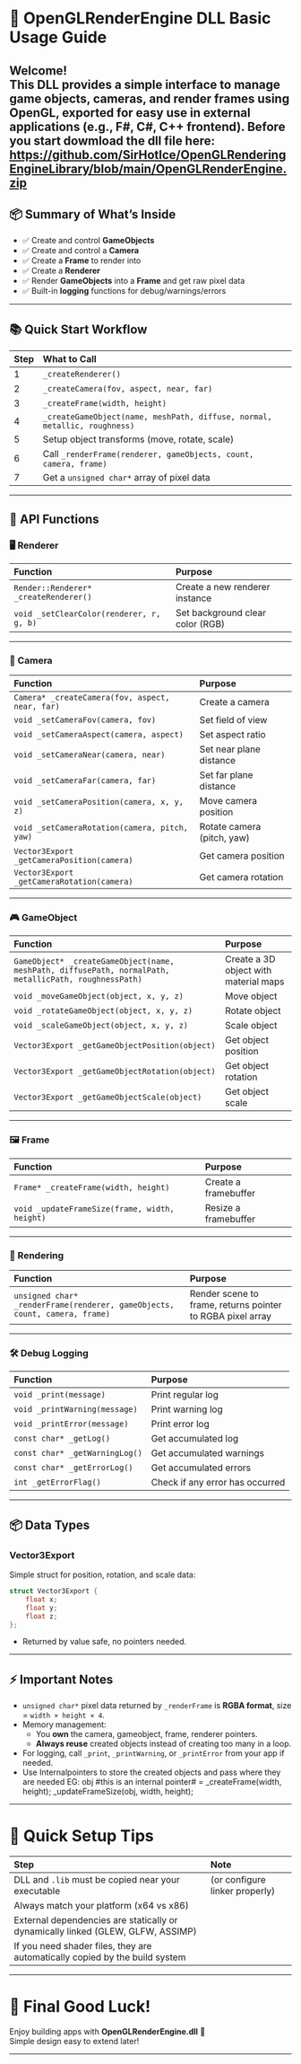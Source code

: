 
# 📖 OpenGLRenderEngine DLL Basic Usage Guide

Welcome!  
This DLL provides a simple interface to manage **game objects**, **cameras**, and **render frames** using **OpenGL**, exported for easy use in external applications (e.g., F#, C#, C++ frontend).
Before you start dowmload the dll file here: https://github.com/SirHotIce/OpenGLRenderingEngineLibrary/blob/main/OpenGLRenderEngine.zip
---

## 📦 Summary of What’s Inside

- ✅ Create and control **GameObjects**
- ✅ Create and control a **Camera**
- ✅ Create a **Frame** to render into
- ✅ Create a **Renderer**
- ✅ Render **GameObjects** into a **Frame** and get raw pixel data
- ✅ Built-in **logging** functions for debug/warnings/errors

---

## 📚 Quick Start Workflow

| Step | What to Call |
|:-----|:-------------|
| 1 | `_createRenderer()` |
| 2 | `_createCamera(fov, aspect, near, far)` |
| 3 | `_createFrame(width, height)` |
| 4 | `_createGameObject(name, meshPath, diffuse, normal, metallic, roughness)` |
| 5 | Setup object transforms (move, rotate, scale) |
| 6 | Call `_renderFrame(renderer, gameObjects, count, camera, frame)` |
| 7 | Get a `unsigned char*` array of pixel data |

---

## 📜 API Functions

### 🖥 Renderer

| Function | Purpose |
|:---------|:--------|
| `Render::Renderer* _createRenderer()` | Create a new renderer instance |
| `void _setClearColor(renderer, r, g, b)` | Set background clear color (RGB) |

---

### 📸 Camera

| Function | Purpose |
|:---------|:--------|
| `Camera* _createCamera(fov, aspect, near, far)` | Create a camera |
| `void _setCameraFov(camera, fov)` | Set field of view |
| `void _setCameraAspect(camera, aspect)` | Set aspect ratio |
| `void _setCameraNear(camera, near)` | Set near plane distance |
| `void _setCameraFar(camera, far)` | Set far plane distance |
| `void _setCameraPosition(camera, x, y, z)` | Move camera position |
| `void _setCameraRotation(camera, pitch, yaw)` | Rotate camera (pitch, yaw) |
| `Vector3Export _getCameraPosition(camera)` | Get camera position |
| `Vector3Export _getCameraRotation(camera)` | Get camera rotation |

---

### 🎮 GameObject

| Function | Purpose |
|:---------|:--------|
| `GameObject* _createGameObject(name, meshPath, diffusePath, normalPath, metallicPath, roughnessPath)` | Create a 3D object with material maps |
| `void _moveGameObject(object, x, y, z)` | Move object |
| `void _rotateGameObject(object, x, y, z)` | Rotate object |
| `void _scaleGameObject(object, x, y, z)` | Scale object |
| `Vector3Export _getGameObjectPosition(object)` | Get object position |
| `Vector3Export _getGameObjectRotation(object)` | Get object rotation |
| `Vector3Export _getGameObjectScale(object)` | Get object scale |

---

### 🖼 Frame

| Function | Purpose |
|:---------|:--------|
| `Frame* _createFrame(width, height)` | Create a framebuffer |
| `void _updateFrameSize(frame, width, height)` | Resize a framebuffer |

---

### 🎨 Rendering

| Function | Purpose |
|:---------|:--------|
| `unsigned char* _renderFrame(renderer, gameObjects, count, camera, frame)` | Render scene to frame, returns pointer to RGBA pixel array |

---

### 🛠 Debug Logging

| Function | Purpose |
|:---------|:--------|
| `void _print(message)` | Print regular log |
| `void _printWarning(message)` | Print warning log |
| `void _printError(message)` | Print error log |
| `const char* _getLog()` | Get accumulated log |
| `const char* _getWarningLog()` | Get accumulated warnings |
| `const char* _getErrorLog()` | Get accumulated errors |
| `int _getErrorFlag()` | Check if any error has occurred |

---

## 📦 Data Types

### Vector3Export

Simple struct for position, rotation, and scale data:

```cpp
struct Vector3Export {
    float x;
    float y;
    float z;
};
```

- Returned by value safe, no pointers needed.

---

## ⚡ Important Notes

- `unsigned char*` pixel data returned by `_renderFrame` is **RGBA format**, size = `width × height × 4`.
- Memory management:
    - You **own** the camera, gameobject, frame, renderer pointers.
    - **Always reuse** created objects instead of creating too many in a loop.
- For logging, call `_print`, `_printWarning`, or `_printError` from your app if needed.
- Use Internalpointers to store the created objects and pass where they are needed
    EG:
        obj #this is an internal pointer# =  _createFrame(width, height);
         _updateFrameSize(obj, width, height);

---

# 📢 Quick Setup Tips

| Step | Note |
|:-----|:-----|
| DLL and `.lib` must be copied near your executable | (or configure linker properly) |
| Always match your platform (x64 vs x86) | |
| External dependencies are statically or dynamically linked (GLEW, GLFW, ASSIMP) | |
| If you need shader files, they are automatically copied by the build system | |

---

# 🎯 Final Good Luck!

Enjoy building apps with **OpenGLRenderEngine.dll** 🚀  
Simple design easy to extend later!

---
